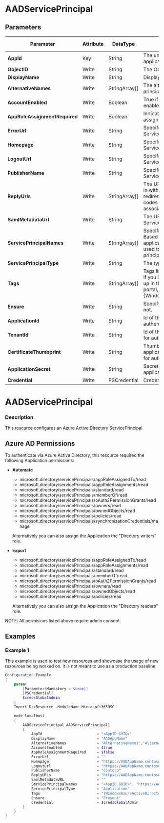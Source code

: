 ﻿# AADServicePrincipal

## Parameters

| Parameter | Attribute | DataType | Description | Allowed Values |
| --- | --- | --- | --- | --- |
| **AppId** | Key | String | The unique identifier for the associated application. ||
| **ObjectID** | Write | String | The ObjectID of the ServicePrincipal ||
| **DisplayName** | Write | String | Displayname of the ServicePrincipal. ||
| **AlternativeNames** | Write | StringArray[] | The alternative names for this service principal ||
| **AccountEnabled** | Write | Boolean | True if the service principal account is enabled; otherwise, false. ||
| **AppRoleAssignmentRequired** | Write | Boolean | Indicates whether an application role assignment is required. ||
| **ErrorUrl** | Write | String | Specifies the error URL of the ServicePrincipal. ||
| **Homepage** | Write | String | Specifies the homepage of the ServicePrincipal. ||
| **LogoutUrl** | Write | String | Specifies the LogoutURL of the ServicePrincipal. ||
| **PublisherName** | Write | String | Specifies the PublisherName of the ServicePrincipal. ||
| **ReplyUrls** | Write | StringArray[] | The URLs that user tokens are sent to for sign in with the associated application, or the redirect URIs that OAuth 2.0 authorization codes and access tokens are sent to for the associated application. ||
| **SamlMetadataUrl** | Write | String | The URL for the SAML metadata of the ServicePrincipal. ||
| **ServicePrincipalNames** | Write | StringArray[] | Specifies an array of service principal names. Based on the identifierURIs collection, plus the application's appId property, these URIs are used to reference an application's service principal. ||
| **ServicePrincipalType** | Write | String | The type of the service principal. ||
| **Tags** | Write | StringArray[] | Tags linked to this service principal.Note that if you intend for this service principal to show up in the All Applications list in the admin portal, you need to set this value to {WindowsAzureActiveDirectoryIntegratedApp} ||
| **Ensure** | Write | String | Specify if the Azure AD App should exist or not. |Present, Absent|
| **ApplicationId** | Write | String | Id of the Azure Active Directory application to authenticate with. ||
| **TenantId** | Write | String | Id of the Azure Active Directory tenant used for authentication. ||
| **CertificateThumbprint** | Write | String | Thumbprint of the Azure Active Directory application's authentication certificate to use for authentication. ||
| **ApplicationSecret** | Write | String | Secret of the Azure Active Directory application to authenticate with. ||
| **Credential** | Write | PSCredential | Credentials of the Azure AD Admin ||

# AADServicePrincipal

### Description

This resource configures an Azure Active Directory ServicePrincipal.

## Azure AD Permissions

To authenticate via Azure Active Directory, this resource required the following Application permissions:

* **Automate**
  * microsoft.directory/servicePrincipals/appRoleAssignedTo/read
  * microsoft.directory/servicePrincipals/appRoleAssignments/read
  * microsoft.directory/servicePrincipals/standard/read
  * microsoft.directory/servicePrincipals/memberOf/read
  * microsoft.directory/servicePrincipals/oAuth2PermissionGrants/read
  * microsoft.directory/servicePrincipals/owners/read
  * microsoft.directory/servicePrincipals/ownedObjects/read
  * microsoft.directory/servicePrincipals/policies/read
  * microsoft.directory/servicePrincipals/synchronizationCredentials/manage

  Alternatively you can also assign the Application the "Directory writers" role.

* **Export**
  * microsoft.directory/servicePrincipals/appRoleAssignedTo/read
  * microsoft.directory/servicePrincipals/appRoleAssignments/read
  * microsoft.directory/servicePrincipals/standard/read
  * microsoft.directory/servicePrincipals/memberOf/read
  * microsoft.directory/servicePrincipals/oAuth2PermissionGrants/read
  * microsoft.directory/servicePrincipals/owners/read
  * microsoft.directory/servicePrincipals/ownedObjects/read
  * microsoft.directory/servicePrincipals/policies/read

  Alternatively you can also assign the Application the "Directory readers" role.

NOTE: All permisions listed above require admin consent.

## Examples

### Example 1

This example is used to test new resources and showcase the usage of new resources being worked on.
It is not meant to use as a production baseline.

```powershell
Configuration Example
{
    param(
        [Parameter(Mandatory = $true)]
        [PSCredential]
        $credsGlobalAdmin
    )
    Import-DscResource -ModuleName Microsoft365DSC

    node localhost
    {
        AADServicePrincipal AADServicePrincipal1
        {
            AppId                         = "<AppID GUID>"
            DisplayName                   = "AADAppName"
            AlternativeNames              = "AlternativeName1","AlternativeName2"
            AccountEnabled                = $true
            AppRoleAssignmentRequired     = $false
            ErrorUrl                      = ""
            Homepage                      = "https://AADAppName.contoso.com"
            LogoutUrl                     = "https://AADAppName.contoso.com/logout"
            PublisherName                 = "Contoso"
            ReplyURLs                     = "https://AADAppName.contoso.com"
            SamlMetadataURL               = ""
            ServicePrincipalNames         = "<AppID GUID>", "https://AADAppName.contoso.com"
            ServicePrincipalType          = "Application"
            Tags                          = "{WindowsAzureActiveDirectoryIntegratedApp}"
            Ensure                        = "Present"
            Credential                    = $credsGlobalAdmin
        }
    }
}
```

